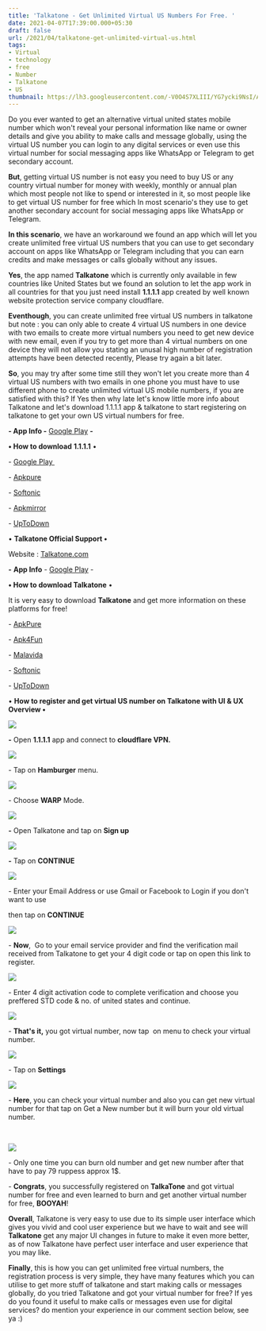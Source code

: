 ```yaml
---
title: 'Talkatone - Get Unlimited Virtual US Numbers For Free. '
date: 2021-04-07T17:39:00.000+05:30
draft: false
url: /2021/04/talkatone-get-unlimited-virtual-us.html
tags: 
- Virtual
- technology
- free
- Number
- Talkatone
- US
thumbnail: https://lh3.googleusercontent.com/-V0O4S7XLIII/YG7ycki9NsI/AAAAAAAAEBk/vq-NIDh-M9gWsPlaRec0-D-3NorsSaLpgCLcBGAsYHQ/s1600/1617883757416638-0.png "Talkatone - Get Unlimited Virtual US Numbers For Free."
--- 
```


  

Do you ever wanted to get an alternative virtual united states mobile number which won't reveal your personal information like name or owner details and give you ability to make calls and message globally, using the virtual US number you can login to any digital services or even use this virtual number for social messaging apps like WhatsApp or Telegram to get secondary account. 

  

**But**, getting virtual US number is not easy you need to buy US or any country virtual number for money with weekly, monthly or annual plan which most people not like to spend or interested in it, so most people like to get virtual US number for free which In most scenario's they use to get another secondary account for social messaging apps like WhatsApp or Telegram. 

  

**In this scenario**, we have an workaround we found an app which will let you create unlimited free virtual US numbers that you can use to get secondary account on apps like WhatsApp or Telegram including that you can earn credits and make messages or calls globally without any issues. 

  

**Yes**, the app named **Talkatone** which is currently only available in few countries like United States but we found an solution to let the app work in all countries for that you just need install **1.1.1.1** app created by well known website protection service company cloudflare. 

  

**Eventhough**, you can create unlimited free virtual US numbers in talkatone but note : you can only able to create 4 virtual US numbers in one device with two emails to create more virtual numbers you need to get new device with new email, even if you try to get more than 4 virtual numbers on one device they will not allow you stating an unusal high number of registration attempts have been detected recently, Please try again a bit later. 

  

**So**, you may try after some time still they won't let you create more than 4 virtual US numbers with two emails in one phone you must have to use different phone to create unlimited virtual US mobile numbers, if you are satisfied with this? If Yes then why late let's know little more info about Talkatone and let's download 1.1.1.1 app & talkatone to start registering on talkatone to get your own US virtual numbers for free. 

  

**\- App Info -** [Google Play](https://play.google.com/store/apps/details?id=com.cloudflare.onedotonedotonedotone) **-**

  

**• How to download** **1.1.1.1** • 

  

\- [Google Play ](https://play.google.com/store/apps/details?id=com.cloudflare.onedotonedotonedotone)

\- [Apkpure](https://www.google.com/amp/s/m.apkpure.com/1-1-1-1-faster-safer-internet/com.cloudflare.onedotonedotonedotone/amp)

\- [Softonic](https://1-1-1-1-faster-internet.en.softonic.com/android)

\- [Apkmirror](https://www.apkmirror.com/apk/cloudflare/1-1-1-1-faster-safer-internet/1-1-1-1-faster-safer-internet-1-0-release/1-1-1-1-faster-safer-internet-1-0-android-apk-download/)

\- [UpToDown](https://1-1-1-1.en.uptodown.com/android)

  

• **Talkatone Official Support •**

Website : [Talkatone.com](http://Talkatone.com)

**\-** **App Info** - [Google Play](https://play.google.com/store/apps/details?id=com.talkatone.android) - 

  

**• How to download Talkatone** •

  

It is very easy to download **Talkatone** and get more information on these platforms for free!   

  

\- [ApkPure](https://www.google.com/amp/s/m.apkpure.com/talkatone-free-texts-calls-phone-number/com.talkatone.android/amp)

\- [Apk4Fun](https://www.google.com/amp/s/www.apk4fun.com/apk/6133/amp/)

\- [Malavida](https://www.malavida.com/en/soft/talkatone/android/#gref)

\- [Softonic](https://talkatone-free-calls-texting.en.softonic.com/android)

\- [UpToDown](https://talkatone-free-calls-and-texting.en.uptodown.com/android)

  

• **How to register and get virtual US number on Talkatone with UI & UX Overview •**

 **![](https://lh3.googleusercontent.com/-APT9yy0JMCg/YG7ybXx25JI/AAAAAAAAEBg/tsEpnmRHE8wRhH_eypWmAxRkl24Do_iKQCLcBGAsYHQ/s1600/1617883752316510-1.png)** 

**\-** Open **1.1.1.1** app and connect to **cloudflare VPN.** 

  

 ![](https://lh3.googleusercontent.com/-JMg4nGWshxM/YG7yaFVO2oI/AAAAAAAAEBc/exna_UmYRJcdUmEWudhHF-t6uVzeY53EACLcBGAsYHQ/s1600/1617883747702249-2.png) 

  

  

\- Tap on **Hamburger** menu. 

  

 ![](https://lh3.googleusercontent.com/-3q9Bkh2RJgY/YG7yY-LtvPI/AAAAAAAAEBY/kE63oVcYIU8iIZ-OiP_Y90L2Y1EeQ9_xQCLcBGAsYHQ/s1600/1617883738851355-3.png) 

  

\- Choose **WARP** Mode. 

  

 ![](https://lh3.googleusercontent.com/-7vXNyWwS8tQ/YG7yW7acfYI/AAAAAAAAEBU/FeyleG9fzP0TDeD6EpoW7g3aXjpY83i7wCLcBGAsYHQ/s1600/1617883728027542-4.png) 

  

  

**\-** Open Talkatone and tap on **Sign up**

 **![](https://lh3.googleusercontent.com/-E7xoC7ljls4/YG7yUCcVA3I/AAAAAAAAEBQ/nbx4A6iUXoIEc2D57OiX3oBSxUXYqk6sQCLcBGAsYHQ/s1600/1617883722961500-5.png)** 

**\-** Tap on **CONTINUE**

 **![](https://lh3.googleusercontent.com/-DfXMaGihh3c/YG7ySgtOidI/AAAAAAAAEBM/4IxgjI16ly0pjQ3y5yP2HALyYPtZdTqQQCLcBGAsYHQ/s1600/1617883716454022-6.png)** 

\- Enter your Email Address or use Gmail or Facebook to Login if you don't want to use

then tap on **CONTINUE**

 **![](https://lh3.googleusercontent.com/-Atxo5VZFaj0/YG7yRDRH3oI/AAAAAAAAEBI/qZ61lL7oS3gQu3lMl5gNZPN3dJ5Yf7p7ACLcBGAsYHQ/s1600/1617883710547412-7.png)** 

\- **Now**,  Go to your email service provider and find the verification mail received from Talkatone to get your 4 digit code or tap on open this link to register. 

  

 ![](https://lh3.googleusercontent.com/-BLAuM97iI9A/YG7yPhdjSJI/AAAAAAAAEBE/dEvP8eXnaK4tV8ucv0M8bMlk_q2EU_SPgCLcBGAsYHQ/s1600/1617883704470958-8.png) 

  

\- Enter 4 digit activation code to complete verification and choose you preffered STD code & no. of united states and continue.

  

 ![](https://lh3.googleusercontent.com/-l_ciRfZ_ET4/YG7yOEx644I/AAAAAAAAEBA/92_AjK2lmZUNPyG0v2jUT9atE536frHVACLcBGAsYHQ/s1600/1617883699714290-9.png) 

  

  

\- **That's it,** you got virtual number, now tap  on menu to check your virtual number. 

  

 ![](https://lh3.googleusercontent.com/-bSlS4fDN1T4/YG7yM-uOQCI/AAAAAAAAEA8/BRQk6d4zu_Mjre_1kDOFz8nSli1ItkjvgCLcBGAsYHQ/s1600/1617883693110362-10.png) 

  

\- Tap on **Settings**

  

 ![](https://lh3.googleusercontent.com/-HgxCz7bNYuY/YG7yLMZf7eI/AAAAAAAAEA4/28b7k7-RS6o-v5zl9eRGEiqNs12s75DqACLcBGAsYHQ/s1600/1617883688494137-11.png) 

  

  

\- **Here**, you can check your virtual number and also you can get new virtual number for that tap on Get a New number but it will burn your old virtual number. 

  

 

 ![](https://lh3.googleusercontent.com/-J1CKP-BGMIM/YG7yKEUoNII/AAAAAAAAEA0/KNSo3LXEtawiSwtocGSAol65MHRgQHIuACLcBGAsYHQ/s1600/1617883676547431-12.png) 

  

\- Only one time you can burn old number and get new number after that have to pay 79 ruppess approx 1$.

  

  

\- **Congrats**, you successfully registered on **TalkaTone** and got virtual number for free and even learned to burn and get another virtual number for free, **BOOYAH**! 

  

**Overall**, Talkatone is very easy to use due to its simple user interface which gives you vivid and cool user experience but we have to wait and see will **Talkatone** get any major UI changes in future to make it even more better, as of now Talkatone have perfect user interface and user experience that you may like.   

  

**Finally**, this is how you can get unlimited free virtual numbers, the registration process is very simple, they have many features which you can utilise to get more stuff of talkatone and start making calls or messages globally, do you tried Talkatone and got your virtual number for free? If yes do you found it useful to make calls or messages even use for digital services? do mention your experience in our comment section below, see ya :)
